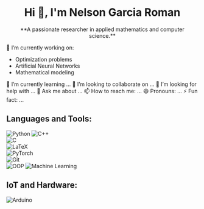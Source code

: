 <h1 align="center">Hi 👋, I'm Nelson Garcia Roman</h1>


<p align="center">
**A passionate researcher in applied mathematics and computer science.**  
</p>

🔭 I’m currently working on:
- Optimization problems  
- Artificial Neural Networks  
- Mathematical modeling 

🌱 I’m currently learning ... 
👯 I’m looking to collaborate on ...
🤔 I’m looking for help with ...
💬 Ask me about ...
📫 How to reach me: ...
😄 Pronouns: ...
⚡ Fun fact: ...

## Languages and Tools:  
![Python](https://img.shields.io/badge/-Python-3776AB?style=flat&logo=python&logoColor=white) 
![C++](https://img.shields.io/badge/-C++-00599C?style=flat&logo=cplusplus&logoColor=white)  
![C](https://img.shields.io/badge/-C-A8B9CC?style=flat&logo=c&logoColor=white)  
![LaTeX](https://img.shields.io/badge/-LaTeX-008080?style=flat&logo=latex&logoColor=white)  
![PyTorch](https://img.shields.io/badge/-PyTorch-EE4C2C?style=flat&logo=pytorch&logoColor=white)  
![Git](https://img.shields.io/badge/-Git-F05032?style=flat&logo=git&logoColor=white)  
![OOP](https://img.shields.io/badge/-Object--Oriented%20Programming-4CAF50?style=flat&logo=codeigniter&logoColor=white)
![Machine Learning](https://img.shields.io/badge/-Machine%20Learning-FF6F00?style=flat&logo=scikitlearn&logoColor=white)

## IoT and Hardware:  
![Arduino](https://img.shields.io/badge/-Arduino-00979D?style=flat&logo=arduino&logoColor=white)  